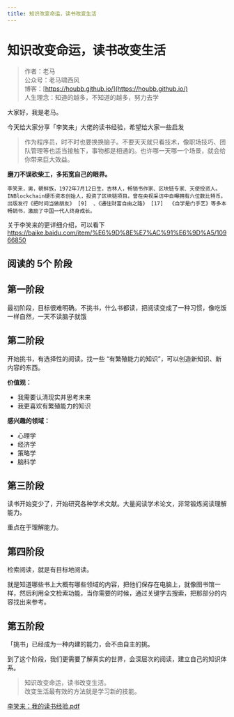 ```yaml
---
title: 知识改变命运，读书改变生活
---
```


#  知识改变命运，读书改变生活

> 作者：老马
> <br/>公众号：老马啸西风
> <br/> 博客：[https://houbb.github.io/](https://houbb.github.io/)
> <br/> 人生理念：知道的越多，不知道的越多，努力去学


大家好，我是老马。

今天给大家分享「李笑来」大佬的读书经验，希望给大家一些启发

> 作为程序员，时不时也要换换脑子。不要天天就只看技术，像职场技巧、团队管理等也适当接触下，事物都是相通的。也许哪一天哪一个场景，就会给你带来巨大效益。


**磨刀不误砍柴工，多拓宽自己的眼界。**

```
李笑来，男，朝鲜族，1972年7月12日生，吉林人，畅销书作家、区块链专家、天使投资人。
INBlockchain硬币资本创始人，投资了区块链项目。曾在央视采访中自曝拥有六位数比特币。
出版发行《把时间当做朋友》 [9]  、《通往财富自由之路》 [17]  《自学是门手艺》等多本畅销书，激励了中国一代人终身成长。
```

关于李笑来的更详细介绍，可以看下 https://baike.baidu.com/item/%E6%9D%8E%E7%AC%91%E6%9D%A5/10966850


## 阅读的 5个 阶段

## 第一阶段

最初阶段，目标很难明确。不挑书，什么书都读，把阅读变成了一种习惯，像吃饭一样自然，一天不读脑子就饿


## 第二阶段

开始挑书，有选择性的阅读。找一些 “有繁殖能力的知识”，可以创造新知识、新内容的东西。

**价值观：**

- 我需要认清现实并思考未来
- 我更喜欢有繁殖能力的知识

**感兴趣的领域：**

- 心理学
- 经济学
- 策略学
- 脑科学


## 第三阶段

读书开始变少了，开始研究各种学术文献。大量阅读学术论文，非常锻炼阅读理解能力。

重点在于理解能力。


## 第四阶段

检索阅读，就是有目标地阅读。

就是知道哪些书上大概有哪些领域的内容，把他们保存在电脑上，就像图书馆一样，然后利用全文检索功能，当你需要的时候，通过关键字去搜索，把那部分的内容找出来参考。


## 第五阶段

「挑书」已经成为一种内建的能力，会不由自主的挑。

到了这个阶段，我们更需要了解真实的世界，会深层次的阅读，建立自己的知识体系。


> 知识改变命运，读书改变生活。
> <br/>改变生活最有效的方法就是学习新的技能。


[李笑来：我的读书经验.pdf](https://www.yuque.com/attachments/yuque/0/2023/pdf/21503536/1674010461753-775f6cd0-b02a-4e0f-a484-eee3a3b2cae6.pdf?_lake_card=%7B%22src%22%3A%22https%3A%2F%2Fwww.yuque.com%2Fattachments%2Fyuque%2F0%2F2023%2Fpdf%2F21503536%2F1674010461753-775f6cd0-b02a-4e0f-a484-eee3a3b2cae6.pdf%22%2C%22name%22%3A%22%E6%9D%8E%E7%AC%91%E6%9D%A5%EF%BC%9A%E6%88%91%E7%9A%84%E8%AF%BB%E4%B9%A6%E7%BB%8F%E9%AA%8C.pdf%22%2C%22size%22%3A891881%2C%22ext%22%3A%22pdf%22%2C%22source%22%3A%22%22%2C%22status%22%3A%22done%22%2C%22download%22%3Atrue%2C%22taskId%22%3A%22u2349e19b-3af2-41c3-9d35-c9ba04b593f%22%2C%22taskType%22%3A%22upload%22%2C%22type%22%3A%22application%2Fpdf%22%2C%22__spacing%22%3A%22both%22%2C%22mode%22%3A%22title%22%2C%22id%22%3A%22ud8325e59%22%2C%22margin%22%3A%7B%22top%22%3Atrue%2C%22bottom%22%3Atrue%7D%2C%22card%22%3A%22file%22%7D)
